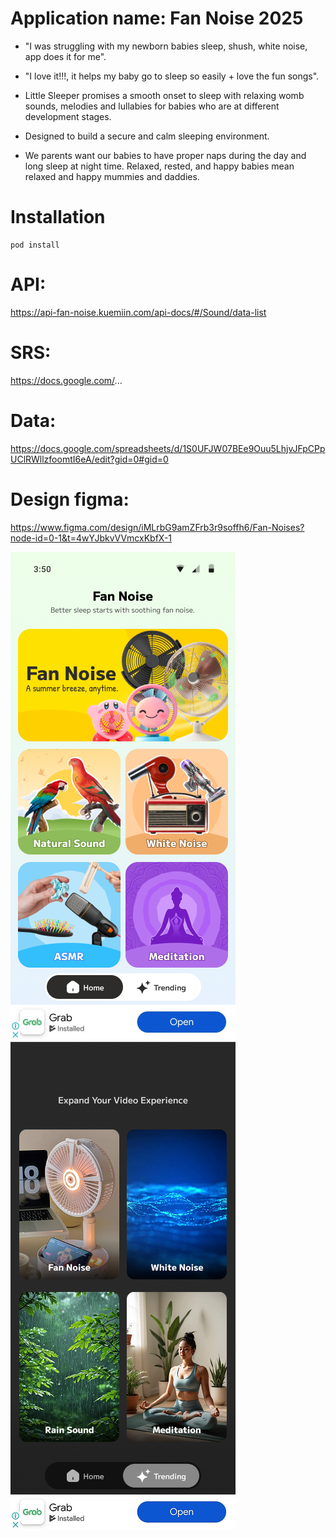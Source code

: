 # Application name: Fan Noise 2025

- "I was struggling with my newborn babies sleep, shush, white noise, app does it for me".

- "I love it!!!, it helps my baby go to sleep so easily + love the fun songs".

- Little Sleeper promises a smooth onset to sleep with relaxing womb sounds, melodies and lullabies for babies who are at different development stages.

- Designed to build a secure and calm sleeping environment.

- We parents want our babies to have proper naps during the day and long sleep at night time. Relaxed, rested, and happy babies mean relaxed and happy mummies and daddies.

# Installation
```
pod install
```

# API:

https://api-fan-noise.kuemiin.com/api-docs/#/Sound/data-list

# SRS:

https://docs.google.com/...

# Data:

https://docs.google.com/spreadsheets/d/1S0UFJW07BEe9Ouu5LhjvJFpCPpUClRWllzfoomtI6eA/edit?gid=0#gid=0

# Design figma:

https://www.figma.com/design/iMLrbG9amZFrb3r9soffh6/Fan-Noises?node-id=0-1&t=4wYJbkvVVmcxKbfX-1

![image Home](./ScreenShot/Home.png)
![image Trending](./ScreenShot/Trending.png)
